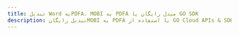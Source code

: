 ---title: تبدیل Word بهPDFA، MOBI به PDFA مبدل رایگان یا GO SDKdescription: تبدیل رایگانMOBI به PDFA با استفاده از GO Cloud APIs & SDK. همچنین اسناد Microsoft Word و OpenOffice را در Cloud ایجاد، ویرایش و رندر کنید.---